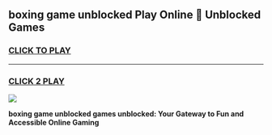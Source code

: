 
## boxing game unblocked Play Online 👋 Unblocked Games
<h3>
<a href="https://premium.freeplayer.one?title=boxing_game_unblocked&ref=19F">CLICK TO PLAY</a></h3>
<hr>

<h3>
<a href="https://premium.freeplayer.one?title=boxing_game_unblocked&ref=19F">CLICK 2 PLAY</a>
  
</h3>

<a href="https://premium.freeplayer.one?title=boxing_game_unblocked&ref=19F"><img src="https://clearcache.store/games.png"></a>


**boxing game unblocked games unblocked: Your Gateway to Fun and Accessible Online Gaming**
